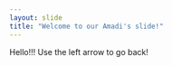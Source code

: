 ```yaml
---
layout: slide
title: "Welcome to our Amadi's slide!"
---
```

Hello!!!
Use the left arrow to go back!
